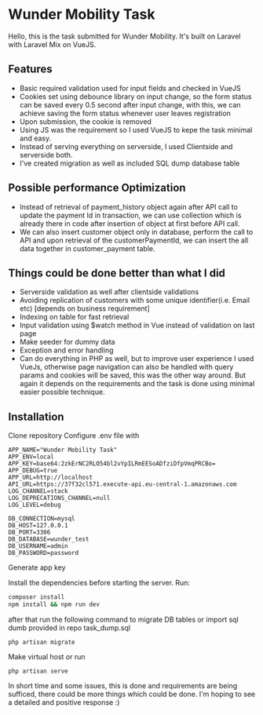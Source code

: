 # Wunder Mobility Task

Hello, this is the task submitted for Wunder Mobility. It's built on Laravel with Laravel Mix on VueJS. 

## Features
- Basic required validation used for input fields and checked in VueJS
- Cookies set using debounce library on input change, so the form status can be saved every 0.5 second after input change, with this, we can achieve saving the form status whenever user leaves registration
- Upon submission, the cookie is removed
- Using JS was the requirement so I used VueJS to kepe the task minimal and easy.
- Instead of serving everything on serverside, I used Clientside and serverside both.
- I've created migration as well as included SQL dump database table

## Possible performance Optimization

- Instead of retrieval of payment_history object again after API call to update the payment Id in transaction, we can use collection which is already there in code after insertion of object at first before API call.
- We can also insert customer object only in database, perform the call to API and upon retrieval of the customerPaymentId, we can insert the all data together in customer_payment table.

## Things could be done better than what I did
- Serverside validation as well after clientside validations
- Avoiding replication of customers with some unique identifier(i.e. Email etc) [depends on business requirement]
- Indexing on table for fast retrieval
- Input validation using $watch method in Vue instead of validation on last page
- Make seeder for dummy data
- Exception and error handling
- Can do everything in PHP as well, but to improve user experience I used VueJs, otherwise page navigation can also be handled with query params and cookies will be saved, this was the other way around. But again it depends on the requirements and the task is done using minimal easier possible technique. 

## Installation
Clone repository
Configure .env file with
```
APP_NAME="Wunder Mobility Task"
APP_ENV=local
APP_KEY=base64:2zkErNC2RLO54bl2vYpILRmEESoADfziDfpVmqPRCBo=
APP_DEBUG=true
APP_URL=http://localhost
API_URL=https://37f32cl571.execute-api.eu-central-1.amazonaws.com
LOG_CHANNEL=stack
LOG_DEPRECATIONS_CHANNEL=null
LOG_LEVEL=debug

DB_CONNECTION=mysql
DB_HOST=127.0.0.1
DB_PORT=3306
DB_DATABASE=wunder_test
DB_USERNAME=admin
DB_PASSWORD=password

```
Generate app key

Install the dependencies before starting the server.
Run:
```sh
composer install
npm install && npm run dev
```
after that run the following command to migrate DB tables or import sql dumb provided in repo task_dump.sql

```
php artisan migrate
```

Make virtual host or run

```
php artisan serve
```

In short time and some issues, this is done and requirements are being sufficed, there could be more things which could be done. I'm hoping to see a detailed and positive response :)
